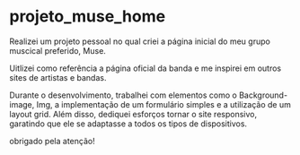 # projeto_muse_home

Realizei um projeto pessoal no qual criei a página inicial do meu grupo muscical preferido, Muse.

Uitlizei como referência a página oficial da banda e me inspirei em outros sites de artistas e bandas.

Durante o desenvolvimento, trabalhei com elementos como o Background-image, Img, a implementação de um formulário simples e a utilização
de um layout grid. Além disso, dediquei esforços tornar o site responsivo, garatindo que ele se adaptasse a todos os tipos de dispositivos.

obrigado pela atenção!
